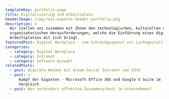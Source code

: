 ```yaml
---
templateKey: portfolio-page
title: Digitalisierung und Arbeitsplatz
headerImage: /img/real-experts-header-portfolio.png
description: >
  Wir stellen uns zusammen mit Ihnen den technologischen, kulturellen und
  organisatorischen Herausforderungen, welche die Einführung eines digitalen
  Arbeitsplatzes mit sich bringt.
featuredPost: Digital Workplace - vom Schreckgespenst zur Lichtgestalt
categories:
  - category: Digital Workplace
  - category: Intranet
  - category: Software Auswahl
relatedPosts:
  - post: Digitale Heimat mit einem Social Intranet von COYO
  - post: >-
      Kampf der Giganten - Microsoft Office 365 und Google G Suite im
      Vergleich  
  - post: Was verhindert effektive Zusammenarbeit im Unternehmen?
---
```



